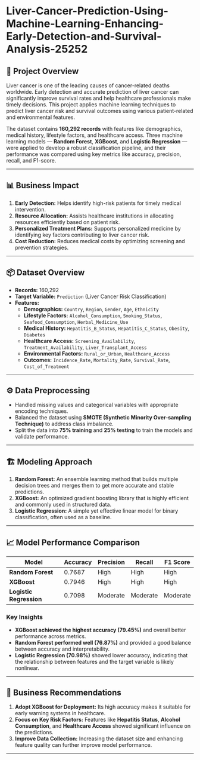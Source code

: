 # Liver-Cancer-Prediction-Using-Machine-Learning-Enhancing-Early-Detection-and-Survival-Analysis-25252
## 📌 Project Overview  
Liver cancer is one of the leading causes of cancer-related deaths worldwide. Early detection and accurate prediction of liver cancer can significantly improve survival rates and help healthcare professionals make timely decisions. This project applies machine learning techniques to predict liver cancer risk and survival outcomes using various patient-related and environmental features.  

The dataset contains **160,292 records** with features like demographics, medical history, lifestyle factors, and healthcare access. Three machine learning models — **Random Forest**, **XGBoost**, and **Logistic Regression** — were applied to develop a robust classification pipeline, and their performance was compared using key metrics like accuracy, precision, recall, and F1-score.  

---

## 📊 Business Impact  
1. **Early Detection:** Helps identify high-risk patients for timely medical intervention.  
2. **Resource Allocation:** Assists healthcare institutions in allocating resources efficiently based on patient risk.  
3. **Personalized Treatment Plans:** Supports personalized medicine by identifying key factors contributing to liver cancer risk.  
4. **Cost Reduction:** Reduces medical costs by optimizing screening and prevention strategies.  

---

## 📦 Dataset Overview  
- **Records:** 160,292  
- **Target Variable:** `Prediction` (Liver Cancer Risk Classification)  
- **Features:**  
  - **Demographics:** `Country`, `Region`, `Gender`, `Age`, `Ethnicity`  
  - **Lifestyle Factors:** `Alcohol_Consumption`, `Smoking_Status`, `Seafood_Consumption`, `Herbal_Medicine_Use`  
  - **Medical History:** `Hepatitis_B_Status`, `Hepatitis_C_Status`, `Obesity`, `Diabetes`  
  - **Healthcare Access:** `Screening_Availability`, `Treatment_Availability`, `Liver_Transplant_Access`  
  - **Environmental Factors:** `Rural_or_Urban`, `Healthcare_Access`  
  - **Outcomes:** `Incidence_Rate`, `Mortality_Rate`, `Survival_Rate`, `Cost_of_Treatment`  

---

## ⚙️ Data Preprocessing  
- Handled missing values and categorical variables with appropriate encoding techniques.  
- Balanced the dataset using **SMOTE (Synthetic Minority Over-sampling Technique)** to address class imbalance.  
- Split the data into **75% training** and **25% testing** to train the models and validate performance.  

---

## 🏗️ Modeling Approach  
1. **Random Forest:** An ensemble learning method that builds multiple decision trees and merges them to get more accurate and stable predictions.  
2. **XGBoost:** An optimized gradient boosting library that is highly efficient and commonly used in structured data.  
3. **Logistic Regression:** A simple yet effective linear model for binary classification, often used as a baseline.  

---

## 📈 Model Performance Comparison  

| Model                  | Accuracy | Precision | Recall | F1 Score |  
|------------------------|----------|------------|--------|----------|  
| **Random Forest**      | 0.7687   | High       | High   | High     |  
| **XGBoost**            | 0.7946   | High       | High   | High     |  
| **Logistic Regression**| 0.7098   | Moderate   | Moderate| Moderate|  

### Key Insights  
- **XGBoost achieved the highest accuracy (79.45%)** and overall better performance across metrics.  
- **Random Forest performed well (76.87%)** and provided a good balance between accuracy and interpretability.  
- **Logistic Regression (70.98%)** showed lower accuracy, indicating that the relationship between features and the target variable is likely nonlinear.  

---

## 📌 Business Recommendations  
1. **Adopt XGBoost for Deployment:** Its high accuracy makes it suitable for early warning systems in healthcare.  
2. **Focus on Key Risk Factors:** Features like **Hepatitis Status**, **Alcohol Consumption**, and **Healthcare Access** showed significant influence on the predictions.  
3. **Improve Data Collection:** Increasing the dataset size and enhancing feature quality can further improve model performance.  

---

